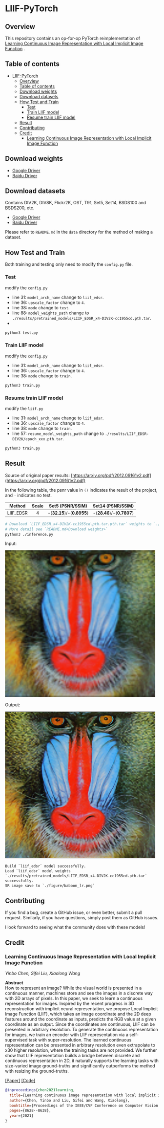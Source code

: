 # LIIF-PyTorch

## Overview

This repository contains an op-for-op PyTorch reimplementation
of [Learning Continuous Image Representation with Local Implicit Image Function](https://arxiv.org/pdf/2012.09161v2.pdf)
.

## Table of contents

- [LIIF-PyTorch](#liif-pytorch)
    - [Overview](#overview)
    - [Table of contents](#table-of-contents)
    - [Download weights](#download-weights)
    - [Download datasets](#download-datasets)
    - [How Test and Train](#how-test-and-train)
        - [Test](#test)
        - [Train LIIF model](#train-liif-model)
        - [Resume train LIIF model](#resume-train-liif-model)
    - [Result](#result)
    - [Contributing](#contributing)
    - [Credit](#credit)
        - [Learning Continuous Image Representation with Local Implicit Image Function](#learning-continuous-image-representation-with-local-implicit-image-function)

## Download weights

- [Google Driver](https://drive.google.com/drive/folders/17ju2HN7Y6pyPK2CC_AqnAfTOe9_3hCQ8?usp=sharing)
- [Baidu Driver](https://pan.baidu.com/s/1yNs4rqIb004-NKEdKBJtYg?pwd=llot)

## Download datasets

Contains DIV2K, DIV8K, Flickr2K, OST, T91, Set5, Set14, BSDS100 and BSDS200, etc.

- [Google Driver](https://drive.google.com/drive/folders/1A6lzGeQrFMxPqJehK9s37ce-tPDj20mD?usp=sharing)
- [Baidu Driver](https://pan.baidu.com/s/1o-8Ty_7q6DiS3ykLU09IVg?pwd=llot)

Please refer to `README.md` in the `data` directory for the method of making a dataset.

## How Test and Train

Both training and testing only need to modify the `config.py` file.

### Test

modify the `config.py`

- line 31: `model_arch_name` change to `liif_edsr`.
- line 36: `upscale_factor` change to `4`.
- line 38: `mode` change to `test`.
- line 88: `model_weights_path` change to `./results/pretrained_models/LIIF_EDSR_x4-DIV2K-cc1955cd.pth.tar`.
-

```bash
python3 test.py
```

### Train LIIF model

modify the `config.py`

- line 31: `model_arch_name` change to `liif_edsr`.
- line 36: `upscale_factor` change to `4`.
- line 38: `mode` change to `train`.

```bash
python3 train.py
```

### Resume train LIIF model

modify the `liif.py`

- line 31: `model_arch_name` change to `liif_edsr`.
- line 36: `upscale_factor` change to `4`.
- line 38: `mode` change to `train`.
- line 57: `resume_model_weights_path` change to `./results/LIIF_EDSR-DIV2K/epoch_xxx.pth.tar`.

```bash
python3 train.py
```

## Result

Source of original paper results: [https://arxiv.org/pdf/2012.09161v2.pdf](https://arxiv.org/pdf/2012.09161v2.pdf)

In the following table, the psnr value in `()` indicates the result of the project, and `-` indicates no test.

|  Method   | Scale |      Set5 (PSNR/SSIM)      |     Set14 (PSNR/SSIM)      | 
|:---------:|:-----:|:--------------------------:|:--------------------------:|
| LIIF_EDSR |   4   | -(**32.15**)/-(**0.8955**) | -(**28.46**)/-(**0.7807**) | 

```bash
# Download `LIIF_EDSR_x4-DIV2K-cc1955cd.pth.tar.pth.tar` weights to `./results/pretrained_models`
# More detail see `README.md<Download weights>`
python3 ./inference.py
```

Input:

<span align="center"><img width="492" height="480" src="figure/baboon_lr.png"/></span>

Output:

<span align="center"><img width="492" height="480" src="figure/baboon_sr.png"/></span>

```text
Build `liif_edsr` model successfully.
Load `liif_edsr` model weights `./results/pretrained_models/LIIF_EDSR_x4-DIV2K-cc1955cd.pth.tar` successfully.
SR image save to `./figure/baboon_lr.png`
```

## Contributing

If you find a bug, create a GitHub issue, or even better, submit a pull request. Similarly, if you have questions,
simply post them as GitHub issues.

I look forward to seeing what the community does with these models!

## Credit

### Learning Continuous Image Representation with Local Implicit Image Function

_Yinbo Chen, Sifei Liu, Xiaolong Wang_ <br>

**Abstract** <br>
How to represent an image? While the visual world is presented in a continuous manner, machines store and see the images
in a discrete way with 2D arrays of pixels. In this paper, we seek to learn a continuous representation for images.
Inspired by the recent progress in 3D reconstruction with implicit neural representation, we propose Local Implicit
Image Function (LIIF), which takes an image coordinate and the 2D deep features around the coordinate as inputs,
predicts the RGB value at a given coordinate as an output. Since the coordinates are continuous, LIIF can be presented
in arbitrary resolution. To generate the continuous representation for images, we train an encoder with LIIF
representation via a self-supervised task with super-resolution. The learned continuous representation can be presented
in arbitrary resolution even extrapolate to x30 higher resolution, where the training tasks are not provided. We further
show that LIIF representation builds a bridge between discrete and continuous representation in 2D, it naturally
supports the learning tasks with size-varied image ground-truths and significantly outperforms the method with resizing
the ground-truths.

[[Paper]](https://arxiv.org/pdf/2012.09161v2.pdf) [[Code]](https://github.com/yinboc/liif)

```bibtex
@inproceedings{chen2021learning,
  title={Learning continuous image representation with local implicit image function},
  author={Chen, Yinbo and Liu, Sifei and Wang, Xiaolong},
  booktitle={Proceedings of the IEEE/CVF Conference on Computer Vision and Pattern Recognition},
  pages={8628--8638},
  year={2021}
}
```
